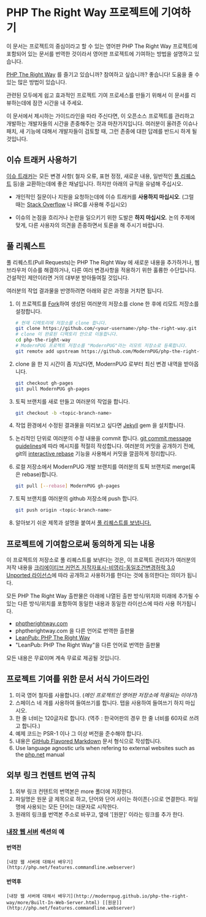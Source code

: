 # PHP The Right Way 프로젝트에 기여하기

이 문서는 프로젝트의 중심이라고 할 수 있는 영어판 PHP The Right Way 프로젝트에
포함되어 있는 문서를 번역한 것이라서 영어판 프로젝트에 기여하는 방법을 설명하고 있습니다.

[PHP The Right Way](http://phptherightway.com) 를 즐기고 있습니까?
참여하고 싶습니까? 좋습니다! 도움을 줄 수 있는 많은 방법이 있습니다.

관련된 모두에게 쉽고 효과적인 프로젝트 기여 프로세스를 만들기 위해서 이 문서를 리뷰하는데에
잠깐 시간을 내 주세요.

이 문서에서 제시하는 가이드라인을 따라 주신다면, 이 오픈소스 프로젝트를 관리하고 개발하는 개발자들의
시간을 존중해주는 것과 마찬가지입니다. 여러분이 올려준 이슈나 패치, 새 기능에 대해서 개발자들이
검토할 때, 그런 존중에 대한 답례를 반드시 하게 될 것입니다.


## 이슈 트래커 사용하기

[이슈 트래커](https://github.com/codeguy/php-the-right-way/issues)는 모든 
변경 사항( 철자 오류, 표현 정정, 새로운 내용, 일반적인 [풀 리퀘스트](#pull-requests) 등)을
교환하는데에 좋은 채널입니다. 하지만 아래의 규칙을 유념해 주십시오.

* 개인적인 질문이나 지원을 요청하는데에 이슈 트래커를 **사용하지 마십시오**. (그럴 때는 
  [Stack Overflow](http://stackoverflow.com/questions/tagged/php) 나 
  IRC를 사용해 주십시오)

* 이슈의 논점을 흐리거나 논란을 일으키기 위한 도발은 **하지 마십시오**. 논의 주제에 맞게, 
  다른 사용자의 의견을 존중하면서 토론을 해 주시기 바랍니다.


<a name="pull-requests"></a>
## 풀 리퀘스트

풀 리퀘스트(Pull Requests)는 PHP The Right Way 에 새로운 내용을 추가하거나,
웹 브라우저 이슈를 해결하거나, 다른 여러 변경사항을 적용하기 위한 훌륭한 수단입니다.
건설적인 제안이라면 거의 대부분 받아들여질 것입니다.

여러분의 작업 결과물을 반영하려면 아래와 같은 과정을 거치면 됩니다.

1. 이 프로젝트를 [Fork](http://help.github.com/fork-a-repo/)하여 생성된 여러분의
   저장소를 clone 한 후에 리모트 저장소를 설정합니다.

   ```bash
   # 현재 디렉토리에 저장소를 clone 합니다.
   git clone https://github.com/<your-username>/php-the-right-way.git
   # clone 이 완료된 디렉토리 안으로 이동합니다.
   cd php-the-right-way
   # ModernPUG 프로젝트 저장소를 "ModernPUG"라는 리모트 저장소로 등록합니다.
   git remote add upstream https://github.com/ModernPUG/php-the-right-way.git
   ```

2. clone 을 한 지 시간이 좀 지났다면, ModernPUG 로부터 최신 변경 내역을 받아옵니다.

   ```bash
   git checkout gh-pages
   git pull ModernPUG gh-pages
   ```

3. 토픽 브랜치를 새로 만들고 여러분의 작업을 합니다.

   ```bash
   git checkout -b <topic-branch-name>
   ```

4. 작업 환경에서 수정된 결과물을 미리보고 싶다면 
   [Jekyll](https://github.com/mojombo/jekyll/) gem 을 설치합니다.

5. 논리적인 단위로 여러분의 수정 내용을 commit 합니다. [git commit
   message guidelines](http://tbaggery.com/2008/04/19/a-note-about-git-commit-messages.html)에 따라 메시지를 적절히 작성합니다. 여러분의 커밋을 공개하기 전에, 
   git의 [interactive rebase](https://help.github.com/articles/interactive-rebase) 기능을 사용해서 커밋을 깔끔하게 정리합니다.

6. 로컬 저장소에서 ModernPUG 개발 브랜치를 여러분의 토픽 브랜치로 merge(혹은 rebase)합니다.

   ```bash
   git pull [--rebase] ModernPUG gh-pages
   ```

7. 토픽 브랜치를 여러분의 github 저장소에 push 합니다.

   ```bash
   git push origin <topic-branch-name>
   ```

8. 알아보기 쉬운 제목과 설명을 붙여서 [풀 리퀘스트를 보냅니다.](https://help.github.com/articles/using-pull-requests/)

## 프로젝트에 기여함으로써 동의하게 되는 내용

이 프로젝트의 저장소로 풀 리퀘스트를 보낸다는 것은, 이 프로젝트 관리자가 여러분의 저작 내용을
[크리에이티브 커먼즈 저작자표시-비영리-동일조건변경허락 3.0 Unported 라이선스](http://creativecommons.org/licenses/by-nc-sa/3.0/deed.ko)에 따라
공개하고 사용허가를 한다는 것에 동의한다는 의미가 됩니다.

모든 PHP The Right Way 출판물은 아래에 나열된 출판 방식/위치와 미래에 추가될 수 있는
다른 방식/위치를 포함하여 동일한 내용과 동일한 라이선스에 따라 사용 허가됩니다. 

* [phptherightway.com](http://phptherightway.com)
* phptherightway.com 을 다른 언어로 번역한 출판물
* [LeanPub: PHP The Right Way](https://leanpub.com/phptherightway/)
* "LeanPub: PHP The Right Way"을 다른 언어로 번역한 출판물

모든 내용은 무료이며 계속 무료로 제공될 것입니다.

## 프로젝트 기여를 위한 문서 서식 가이드라인

1. 미국 영어 철자를 사용합니다. (*메인 프로젝트인 영어판 저장소에 적용되는 이야기*)
2. 스페이스 네 개를 사용하여 들여쓰기를 합니다. 탭을 사용하여 들여쓰기 하지 마십시오.
3. 한 줄 너비는 120글자로 합니다. (역주 : 한국어판의 경우 한 줄 너비를 60자로 쓰려고 합니다.)
4. 예제 코드는 PSR-1 이나 그 이상 버전을 준수해야 합니다.
5. 내용은 [GitHub Flavored Markdown](http://github.github.com/github-flavored-markdown/) 문서 형식으로 작성합니다.
6. Use language agnostic urls when refering to external websites such as the [php.net](http://php.net/urlhowto.php) manual

## 외부 링크 컨텐트 번역 규칙

1. 외부 링크 컨텐트의 번역본은 more 폴더에 저장한다.
2. 파일명은 원문 글 제목으로 하고, 단어와 단어 사이는 하이픈(-)으로 연결한다. 파일명에 사용되는 모든 단어는 대문자로 시작한다.
3. 원래의 링크를 번역본 주소로 바꾸고, 옆에 '[원문]' 이라는 링크를 추가 한다.


### [내장 웹 서버](http://modernpug.github.io/php-the-right-way/#builtin_web_server) 섹션의 예
#### 번역전
````
[내장 웹 서버에 대해서 배우기](http://php.net/features.commandline.webserver)
````


#### 번역후
````
[내장 웹 서버에 대해서 배우기](http://modernpug.github.io/php-the-right-way/more/Built-In-Web-Server.html) [[원문]](http://php.net/features.commandline.webserver)
````

